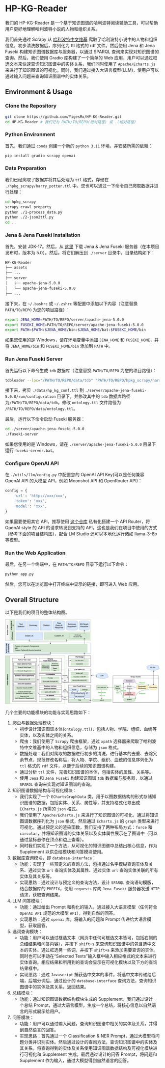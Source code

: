 # HP-KG-Reader

我们的 HP-KG-Reader 是一个基于知识图谱的哈利波特阅读辅助工具，可以帮助用户更好地理解哈利波特小说的人物和组织关系。

我们首先通过 Scrapy 从 [哈利波特中文维基](https://harrypotter.fandom.com/zh/) 爬取了哈利波特小说中的人物和组织信息，初步清洗数据后，序列化为 ttl 格式的 rdf 文件。然后使用 Jena 和 Jena Fuseki 构建知识图谱数据库与服务器，以通过 SPARQL 查询来实现对知识图谱的查询。然后，我们使用 Gradio 库构建了一个简单的 Web 应用，用户可以通过框选文本来快速查询知识图谱中的实体关系，我们同时使用了 `Apache/Echarts.js` 来进行了知识图谱的可视化。同时，我们通过接入大语言模型(LLM)，使用户可以通过输入问题来查询知识图谱中的实体关系。

## Environment & Usage

### Clone the Repository

```bash
git clone https://github.com/YigesMx/HP-KG-Reader.git
cd HP-KG-Reader # 我们记为 PATH/TO/REPO(绝对路径) 或 .(相对路径)
```

### Python Environment

首先，我们通过 `conda` 创建一个新的 `python 3.11` 环境，并安装所需的依赖：

```bash
pip install gradio scrapy openai
```

### Data Preparation

我们已经爬取了数据并将其后处理为 `ttl` 格式，存储在 `./hpkg_scrapy/harry_potter.ttl` 中。您也可以通过一下命令自己爬取数据并进行处理：


```bash
cd hpkg_scrapy
scrapy crawl property
python ./1-process_data.py
python ./2-json2ttl.py
cd ..
```

### Jena & Jena Fuseki Installation

首先，安装 JDK-17。然后，从 [这里](https://jena.apache.org/download/index.cgi) 下载 Jena & Jena Fuseki 服务器（在本项目发布时，版本为 5.0）。然后，将它们解压到 `./server` 目录中，目录结构如下：

```bash
HP-KG-Reader
├── assets
├── ...
├── server
│   ├── apache-jena-5.0.0
│   └── apache-jena-fuseki-5.0.0
├── ...
```

接下来，在 `~/.bashrc` 或 `~/.zshrc` 等配置中添加以下内容（注意替换 `PATH/TO/REPO` 为您的项目路径）：

```bash
export JENA_HOME=PATH/TO/REPO/server/apache-jena-5.0.0
export FUSEKI_HOME=PATH/TO/REPO/server/apache-jena-fuseki-5.0.0
export PATH=$PATH:$JENA_HOME/bin:$JENA_HOME/bat:$FUSEKI_HOME/bin
```

如果您使用的是 Windows，请在环境变量中添加 `JENA_HOME` 和 `FUSEKI_HOME`，并将 `JENA_HOME/bin` 和 `FUSEKI_HOME/bin` 添加到 `PATH` 中。

### Run Jena Fuseki Server

首先运行以下命令生成 `tdb` 数据库（注意替换 `PATH/TO/REPO` 为您的项目路径）：

```bash
tdbloader --loc="/PATH/TO/REPO/data/tdb" "PATH/TO/REPO/hpkg_scrapy/harry_potter.ttl"
```

接下来，拷贝 `./data/hp_kg_conf.ttl` 到 `./server/apache-jena-fuseki-5.0.0/run/configuration` 目录下，并修改其中的 `tdb` 数据库路径为`/PATH/TO/REPO/data/tdb`，修改 `ontology.ttl` 文件路径为 `/PATH/TO/REPO/data/ontology.ttl`。

最后，运行以下命令启动 Fuseki 服务器：

```bash 
cd ./server/apache-jena-fuseki-5.0.0
./fuseki-server
```

如果您使用的是 Windows，请在 `./server/apache-jena-fuseki-5.0.0` 目录下运行 `fuseki-server.bat`。

### Configure OpenAI API

在 `./utils/llm/config.py` 中配置您的 OpenAI API Key(可以是任何兼容 OpenAI API 的大模型 API，例如 Moonshot API 和 OpenRouter API)：

```python
config = {
    'url': 'http://xxx/xxx',
    'token': 'xxx',
    'model': 'xxx',
}
```

如果需要使用其它 API，推荐使用 [这个仓库](https://github.com/tian-minghui/openai-style-api.git) 私有化搭建一个 API Router，将 OpenAI style 的 API 的请求转发到支持的 API，这也是我们在项目中使用的方式（参考下面的项目结构图），配合 LM Studio 还可以本地化运行诸如 llama-3-8b 等模型。

### Run the Web Application

最后，在另一个终端中，在 `PATH/TO/REPO` 目录下运行以下命令：

```bash
python app.py
```

然后，您可以在浏览器中打开终端中显示的链接，即可进入 Web 应用。

## Overall Structure

以下是我们的项目的整体结构图。

![overall_structure](./assets/framework.drawio.png)

几个主要的功能模块的功能与实现思路如下：

1. 爬虫与数据处理模块：
    - 初步设计知识图谱本体(`ontology.ttl`)，包括人物、学院、组织、血统等实体，以及实体之间的关系。
    - 爬虫：我们使用了 `Scrapy` 爬虫框架，通过 `xpath` 选择器来爬取了哈利波特中文维基中的人物和组织信息，存储为 `json` 格式。
    - 数据处理：我们对爬取的数据进行初步的清洗，进行基本的去重、去除冗余节点、规范修改名称后，将人物、学院、组织、血统的信息序列化为 `ttl` 格式的 `rdf` 文件，以便于后续的知识图谱构建。
    - 通过分析 `ttl` 文件，完善知识图谱的本体，包括实体的属性、关系等。
    - 使用 `Jena` 和 `Jena Fuseki` 构建知识图谱 `tdb` 数据库与服务器，以通过 `SPARQL` 查询来实现对知识图谱的查询。
2. 知识图谱数据结构与可视化模块：
    - 我们实现了一个 `EChartsGraphData` 类，用于以图数据结构的形式存储知识图谱的数据，包括实体、关系、属性等，并支持格式化导出成 `ECharts.js` 所需的 `json` 格式。
    - 我们使用了 `Apache/Echarts.js` 来进行了知识图谱的可视化，通过将知识图谱数据序列化为 `json` 格式，然后通过 `Echarts.js` 的 `graph` 类型来进行可视化。通过预定义的渲染函数，我们支持了两种布局方式：`force` 和 `circular`，并将知识图谱的实体关系以及实体属性展示在了图谱中（可以通过鼠标悬停在顶点和边上查看）。
    - 同时我们实现了一个方法，从可视化的知识图谱中总结出核心信息，作为 Supplement 以供总结模块和问答模块使用。
3. 数据库查询模块，即 `database-interface`：
    - 功能：实现了一些预定义的查询方法，包括通过名字模糊查询实体及关系、通过实体 `url` 查询实体及其属性、通过实体 `url` 查询实体关联的所有实体及其关系等。
    - 实现思路：通过设计与预定义的查询方法，设计 `SPARQL` 查询语句模版，结合数据库的 `PREFIX`，使用 `requests` 库向 `Jena Fuseki` 服务器发送 `HTTP` 请求，获取查询结果。
4. LLM 问答模块：
    - 功能：通过给出 Prompt 和构化的输入，通过接入大语言模型（任何符合 `OpenAI API` 规范的大模型 `API`），得到自然的回答。
    - 实现思路：通过 `openai` 库，将输入的问题和 Prompt 传递给大语言模型，获取回答。
5. 选词查询模块：
    - 功能：用户可以通过框选文本（网页中任何可框选文本皆可，包括右侧的总结结果和问答内容），并按下 `shift+s` 来查询知识图谱中的包含选中文本的实体。通过框选另一些词，并按下 `shift+a` 来添加需要查询的实体。同时也可以手动在“Selected Texts”输入框中输入相应格式的文本来进行实体查询。相应结果和所用到的查询会显示在可视化模块以及下方的查询结果框中。
    - 实现思路：通过 `Javascript` 捕获选中文本的事件，将选中文本传递给后端，后端分词后，通过设计的 `database-interface` 查询方法，查询知识图谱中的实体及其关系，返回结果。
6. 总结模块：
    - 功能：通过知识图谱数据结构模块生成的 Supplement，我们通过设计一个总结 Prompt，通过大语言模型，生成一个总结，将核心信息以自然语言的形式展示给用户。
7. 问答模块：
    - 功能：用户可以通过输入问题，查询知识图谱中相关的实体及关系，并得到自然语言的回答。
    - 实现思路：首先通过一个 Classification & NER Prompt，通过大模型将问题分类并识别实体。然后通过设计的查询方法，查询知识图谱中的实体及其关系。将查询得到的实体及关系使用知识图谱数据结构及可视化模块进行可视化和 Supplement 生成。最后通过设计的问答 Prompt，将问题和 Supplement 作为输入，通过大模型得到自然语言的回答。